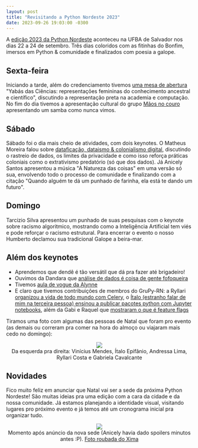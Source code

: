 ```yaml
---
layout: post
title: "Revisitando a Python Nordeste 2023"
date: 2023-09-26 19:03:00 -0300
---
```


A [edição 2023 da Python Nordeste](https://2023.pythonnordeste.org/) aconteceu na UFBA de Salvador nos dias 22 a 24 de setembro. Três dias coloridos com as fitinhas do Bonfim, imersos em Python & comunidade e finalizados com poesia a galope.

## Sexta-feira

Iniciando a tarde, além do credenciamento tivemos [uma mesa de abertura](https://www.instagram.com/p/Cxd8OCcLvax/) "Yabás das Ciências: representações femininas do conhecimento ancestral e científico", discutindo a representação preta na academia e computação. No fim do dia tivemos a apresentação cultural do grupo [Mãos no couro](https://www.instagram.com/maosnocouro/) apresentando um samba como nunca vimos.

## Sábado

Sábado foi o dia mais cheio de atividades, com dois keynotes. O Matheus Moreira falou sobre [dataficação, dataismo & colonialismo digital](https://github.com/moreira-matheus/pyne23/blob/main/Apresentacao_PyNE23.pdf), discutindo o rastreio de dados, os limites da privacidade e como isso reforça práticas coloniais como o extrativismo predatório (só que dos dados). Já Anicely Santos apresentou a música "A Natureza das coisas" em uma versão só sua, envolvendo todo o processo de comunidade e finalizando com a citação "Quando alguém te dá um punhado de farinha, ela está te dando um futuro".

## Domingo

Tarcizio Silva apresentou um punhado de suas pesquisas com o keynote sobre racismo algoritmico, mostrando como a Inteligência Artificial tem viés e pode reforçar o racismo estrutural. Para encerrar o evento o nosso Humberto declamou sua tradicional Galope a beira-mar.

## Além dos keynotes

- Aprendemos que dendê é tão versátil que dá pra fazer até brigadeiro!
- Ouvimos da Dandara que [análise de dados é coisa de gente fofoqueira](https://pretalx.com/python-nordeste-2023/talk/8RRMUE/)
- Tivemos [aula de vogue da Alynne](https://pretalx.com/python-nordeste-2023/talk/KC8PPZ/)
- E claro que tivemos contribuições de membros do GruPy-RN: a Ryllari [organizou a vida de todo mundo com Celery](https://pretalx.com/python-nordeste-2023/talk/7LW8WU/), o [Ítalo (estranho falar de mim na terceira pessoa) ensinou a publicar pacotes python com Jupyter notebooks](https://pretalx.com/python-nordeste-2023/talk/ZRHNW8/), além da Gabi e Raquel que [mostraram o que é feature flags](https://pretalx.com/python-nordeste-2023/talk/BCYLG3/)

Tiramos uma foto com algumas das pessoas de Natal que foram pro evento (as demais ou correram pra comer na hora do almoço ou viajaram mais cedo no domingo):

<div style="text-align:center">
    <img src="{{ site.baseurl }}/assets/images/2023/pyne/natal-no-evento.jpeg"/>
    <figcaption>Da esquerda pra direita: Vinícius Mendes, Ítalo Epifânio, Andressa Lima, Ryllari Costa e Gabriela Cavalcante</figcaption>
</div>

## Novidades

Fico muito feliz em anunciar que Natal vai ser a sede da próxima Python Nordeste! São muitas ideias pra uma edição com a cara da cidade e da nossa comunidade. Já estamos planejando a identidade visual, visitando lugares pro próximo evento e já temos até um cronograma inicial pra organizar tudo.

<div style="text-align:center">
    <img src="{{ site.baseurl }}/assets/images/2023/pyne/anuncio-nova-sede.jpeg"/>
    <figcaption>Momento após anúncio da nova sede (Anicely havia dado spoilers minutos antes :P). <a href="https://twitter.com/xima/status/1706025139932966960" target="_blank">Foto roubada do Xima</a></figcaption>
</div>
